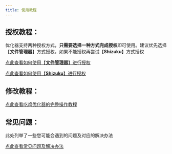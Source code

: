 ```yaml
---
title: 使用教程
---
```


## 授权教程：
优化器支持两种授权方式，**只需要选择一种方式完成授权**即可使用。建议优先选择【**文件管理器**】方式授权，如果不能授权再尝试【**Shizuku**】方式授权

[点此查看如何使用【**文件管理器**】进行授权](/help-document.md)

[点此查看如何使用【**Shizuku**】进行授权](/help-shizuku.md)


## 修改教程：

[点此查看吃鸡优化器的完整操作教程](/help-modify.md)


## 常见问题：
此处列举了一些您可能会遇到的问题及对应的解决办法

[点此查看常见问题及解决办法](/help-common.md)